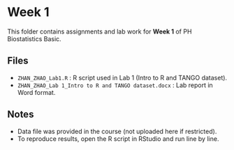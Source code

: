 # Week 1

This folder contains assignments and lab work for **Week 1** of PH Biostatistics Basic.

## Files
- `ZHAN_ZHAO_Lab1.R` : R script used in Lab 1 (Intro to R and TANGO dataset).
- `ZHAN_ZHAO_Lab 1_Intro to R and TANGO dataset.docx` : Lab report in Word format.

## Notes
- Data file was provided in the course (not uploaded here if restricted).
- To reproduce results, open the R script in RStudio and run line by line.
